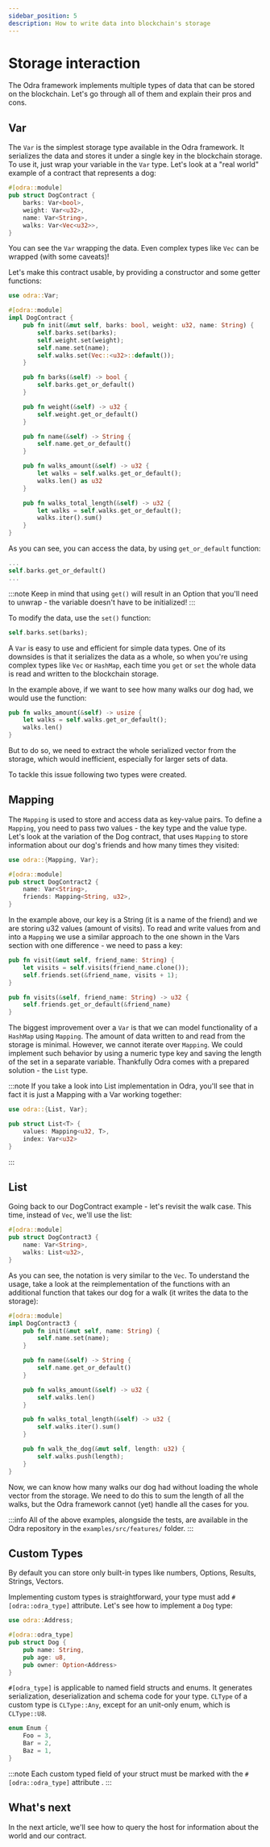 ```yaml
---
sidebar_position: 5
description: How to write data into blockchain's storage
---
```


# Storage interaction
The Odra framework implements multiple types of data that can be stored on the blockchain. Let's go
through all of them and explain their pros and cons.

## Var
The `Var` is the simplest storage type available in the Odra framework. It serializes the data and stores it under a single key in the blockchain storage. To use it, just wrap your
variable in the `Var` type. Let's look at a "real world" example of a contract that represents a dog:

```rust title="examples/src/features/storage/variable.rs"
#[odra::module]
pub struct DogContract {
    barks: Var<bool>,
    weight: Var<u32>,
    name: Var<String>,
    walks: Var<Vec<u32>>,
}
```

You can see the `Var` wrapping the data. Even complex types like `Vec` can be wrapped (with some caveats)!

Let's make this contract usable, by providing a constructor and some getter functions:

```rust title="examples/src/features/storage/variable.rs"
use odra::Var;

#[odra::module]
impl DogContract {
    pub fn init(&mut self, barks: bool, weight: u32, name: String) {
        self.barks.set(barks);
        self.weight.set(weight);
        self.name.set(name);
        self.walks.set(Vec::<u32>::default());
    }

    pub fn barks(&self) -> bool {
        self.barks.get_or_default()
    }

    pub fn weight(&self) -> u32 {
        self.weight.get_or_default()
    }

    pub fn name(&self) -> String {
        self.name.get_or_default()
    }

    pub fn walks_amount(&self) -> u32 {
        let walks = self.walks.get_or_default();
        walks.len() as u32
    }

    pub fn walks_total_length(&self) -> u32 {
        let walks = self.walks.get_or_default();
        walks.iter().sum()
    }
}
```

As you can see, you can access the data, by using `get_or_default` function:

```rust title="examples/src/features/storage/variable.rs"
...
self.barks.get_or_default()
...
```

:::note
Keep in mind that using `get()` will result in an Option that you'll need to unwrap - the variable
doesn't have to be initialized!
:::

To modify the data, use the `set()` function:

```rust title="examples/src/features/storage/variable.rs"
self.barks.set(barks);
```

A `Var` is easy to use and efficient for simple data types. One of its downsides is that it
serializes the data as a whole, so when you're using complex types like `Vec` or `HashMap`,
each time you `get` or `set` the whole data is read and written to the blockchain storage.

In the example above, if we want to see how many walks our dog had, we would use the function:
```rust title="examples/src/features/storage/variable.rs"
pub fn walks_amount(&self) -> usize {
    let walks = self.walks.get_or_default();
    walks.len()
}
```
But to do so, we need to extract the whole serialized vector from the storage, which would inefficient,
especially for larger sets of data.

To tackle this issue following two types were created.

## Mapping

The `Mapping` is used to store and access data as key-value pairs. To define a `Mapping`, you need to
pass two values - the key type and the value type. Let's look at the variation of the Dog contract, that
uses `Mapping` to store information about our dog's friends and how many times they visited:

```rust title="examples/src/features/storage/mapping.rs"
use odra::{Mapping, Var};

#[odra::module]
pub struct DogContract2 {
    name: Var<String>,
    friends: Mapping<String, u32>,
}
```

In the example above, our key is a String (it is a name of the friend) and we are storing u32 values
(amount of visits). To read and write values from and into a `Mapping` we use a similar approach
to the one shown in the Vars section with one difference - we need to pass a key:

```rust title="examples/src/features/storage/mapping.rs"
pub fn visit(&mut self, friend_name: String) {
    let visits = self.visits(friend_name.clone());
    self.friends.set(&friend_name, visits + 1);
}

pub fn visits(&self, friend_name: String) -> u32 {
    self.friends.get_or_default(&friend_name)
}
```

The biggest improvement over a `Var` is that we can model functionality of a `HashMap` using `Mapping`.
The amount of data written to and read from the storage is minimal. However, we cannot iterate over `Mapping`.
We could implement such behavior by using a numeric type key and saving the length of the set in a
separate variable. Thankfully Odra comes with a prepared solution - the `List` type.

:::note
If you take a look into List implementation in Odra, you'll see that in fact it is just a Mapping with
a Var working together:

```rust title="core/src/list.rs"
use odra::{List, Var};

pub struct List<T> {
    values: Mapping<u32, T>,
    index: Var<u32>
}
```
:::

## List
Going back to our DogContract example - let's revisit the walk case. This time, instead of `Vec`,
we'll use the list:

```rust title="examples/src/features/storage/list.rs"
#[odra::module]
pub struct DogContract3 {
    name: Var<String>,
    walks: List<u32>,
}
```

As you can see, the notation is very similar to the `Vec`. To understand the usage, take a look
at the reimplementation of the functions with an additional function that takes our dog for a walk
(it writes the data to the storage):

```rust title="examples/src/features/storage/list.rs"
#[odra::module]
impl DogContract3 {
    pub fn init(&mut self, name: String) {
        self.name.set(name);
    }

    pub fn name(&self) -> String {
        self.name.get_or_default()
    }

    pub fn walks_amount(&self) -> u32 {
        self.walks.len()
    }

    pub fn walks_total_length(&self) -> u32 {
        self.walks.iter().sum()
    }

    pub fn walk_the_dog(&mut self, length: u32) {
        self.walks.push(length);
    }
}
```

Now, we can know how many walks our dog had without loading the whole vector from the storage.
We need to do this to sum the length of all the walks, but the Odra framework cannot (yet) handle all
the cases for you.

:::info
All of the above examples, alongside the tests, are available in the Odra repository in the `examples/src/features/` folder.
:::

## Custom Types

By default you can store only built-in types like numbers, Options, Results, Strings, Vectors.

Implementing custom types is straightforward, your type must add `#[odra::odra_type]` attribute. Let's see how to implement a `Dog` type: 

```rust
use odra::Address;

#[odra::odra_type]
pub struct Dog {
    pub name: String,
    pub age: u8,
    pub owner: Option<Address>
}
```

`#[odra_type]` is applicable to named field structs and enums. It generates serialization, deserialization and schema code for your type.
`CLType` of a custom type is `CLType::Any`, except for an unit-only enum, which is `CLType::U8`.

```rust title="unit_only_enum.rs"
enum Enum {
    Foo = 3,
    Bar = 2,
    Baz = 1,
}
```

:::note
Each custom typed field of your struct must be marked with the `#[odra::odra_type]` attribute .
:::

## What's next
In the next article, we'll see how to query the host for information about the world and our contract.
